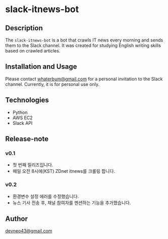 # slack-itnews-bot

## Description
The `slack-itnews-bot` is a bot that crawls IT news every morning and sends them to the Slack channel. It was created for studying English writing skills based on crawled articles.

## Installation and Usage
Please contact whaterbum@gmail.com for a personal invitation to the Slack channel. Currently, it is for personal use only.

## Technologies
- Python 
- AWS EC2 
- Slack API

## Release-note

### v0.1
- 첫 번째 릴리즈입니다. 
- 매일 오전 8시에(KST) ZDnet itnews를 크롤링 합니다.

### v0.2
- 환경변수 설정 에러를 수정했습니다. 
- 뉴스 기사 전송 후, 채널 참여자를 멘션하는 기능을 추가했습니다. 

## Author
devneo43@gmail.com
